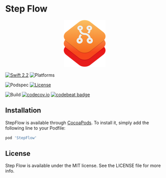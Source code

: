 # Step Flow
<p align="center"><img src="icon.png" alt="StepFlow Logo"></p>

[![Swift 2.2](https://img.shields.io/badge/Swift-2.2-orange.svg?style=flat)](https://developer.apple.com/swift/)
![Platforms](https://img.shields.io/cocoapods/p/StepFlow.svg?style=flat)

![Podspec](https://img.shields.io/cocoapods/v/StepFlow.svg)
[![License](https://img.shields.io/cocoapods/l/StepFlow.svg)](https://github.com/JARMourato/StepFlow/master/LICENSE)

![Build](https://travis-ci.org/JARMourato/StepFlow.svg?branch=master)
[![codecov.io](https://codecov.io/github/JARMourato/StepFlow/coverage.svg?branch=master)](https://codecov.io/github/JARMourato/StepFlow?branch=master)
[![codebeat badge](https://codebeat.co/badges/b1709704-b1b6-40fa-a38f-0962f72aa264)](https://codebeat.co/projects/github-com-jarmourato-stepflow)


## Installation

StepFlow is available through [CocoaPods](http://cocoapods.org). To install
it, simply add the following line to your Podfile:

```ruby
pod 'StepFlow'
```

## License

Step Flow is available under the MIT license. See the LICENSE file for more info.
